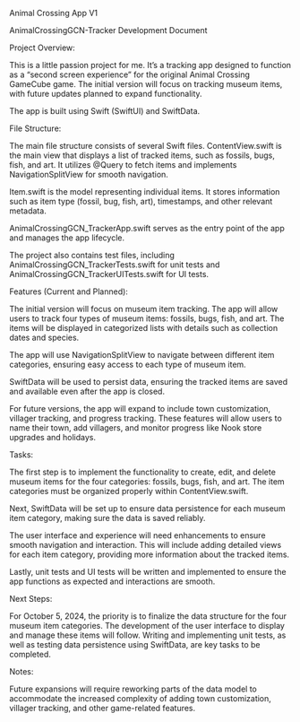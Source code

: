 Animal Crossing App V1

AnimalCrossingGCN-Tracker Development Document

Project Overview:

This is a little passion project for me. It’s a tracking app designed to function as a “second screen experience” for the original Animal Crossing GameCube game. The initial version will focus on tracking museum items, with future updates planned to expand functionality.

The app is built using Swift (SwiftUI) and SwiftData.

File Structure:

The main file structure consists of several Swift files. ContentView.swift is the main view that displays a list of tracked items, such as fossils, bugs, fish, and art. It utilizes @Query to fetch items and implements NavigationSplitView for smooth navigation.

Item.swift is the model representing individual items. It stores information such as item type (fossil, bug, fish, art), timestamps, and other relevant metadata.

AnimalCrossingGCN_TrackerApp.swift serves as the entry point of the app and manages the app lifecycle.

The project also contains test files, including AnimalCrossingGCN_TrackerTests.swift for unit tests and AnimalCrossingGCN_TrackerUITests.swift for UI tests.

Features (Current and Planned):

The initial version will focus on museum item tracking. The app will allow users to track four types of museum items: fossils, bugs, fish, and art. The items will be displayed in categorized lists with details such as collection dates and species.

The app will use NavigationSplitView to navigate between different item categories, ensuring easy access to each type of museum item.

SwiftData will be used to persist data, ensuring the tracked items are saved and available even after the app is closed.

For future versions, the app will expand to include town customization, villager tracking, and progress tracking. These features will allow users to name their town, add villagers, and monitor progress like Nook store upgrades and holidays.

Tasks:

The first step is to implement the functionality to create, edit, and delete museum items for the four categories: fossils, bugs, fish, and art. The item categories must be organized properly within ContentView.swift.

Next, SwiftData will be set up to ensure data persistence for each museum item category, making sure the data is saved reliably.

The user interface and experience will need enhancements to ensure smooth navigation and interaction. This will include adding detailed views for each item category, providing more information about the tracked items.

Lastly, unit tests and UI tests will be written and implemented to ensure the app functions as expected and interactions are smooth.

Next Steps:

For October 5, 2024, the priority is to finalize the data structure for the four museum item categories. The development of the user interface to display and manage these items will follow. Writing and implementing unit tests, as well as testing data persistence using SwiftData, are key tasks to be completed.

Notes:

Future expansions will require reworking parts of the data model to accommodate the increased complexity of adding town customization, villager tracking, and other game-related features.
